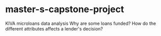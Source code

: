 master-s-capstone-project
=========================
KIVA microloans data analysis
Why are some loans funded? How do the different attributes affects a lender's decision?
